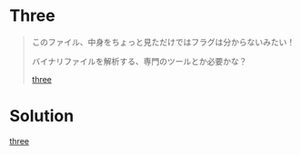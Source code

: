 # Three
> このファイル、中身をちょっと見ただけではフラグは分からないみたい！
> 
> バイナリファイルを解析する、専門のツールとか必要かな？
>
> [three](./file/three)

# Solution
[three](./solve/writeup.md)
